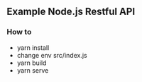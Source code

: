 ## Example Node.js Restful API

### How to
- yarn install
- change env src/index.js
- yarn build
- yarn serve